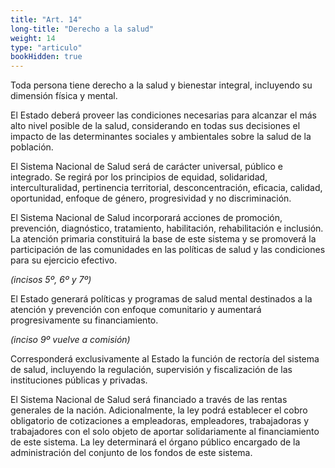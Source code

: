 ```yaml
---
title: "Art. 14"
long-title: "Derecho a la salud"
weight: 14
type: "articulo"
bookHidden: true
---
```

 
Toda persona tiene derecho a la salud y bienestar integral, incluyendo su dimensión física y mental.

El Estado deberá proveer las condiciones necesarias para alcanzar el más alto nivel posible de la salud, considerando en todas sus decisiones el impacto de las determinantes sociales y ambientales sobre la salud de la población.
 
El Sistema Nacional de Salud será de carácter universal, público e integrado. Se regirá por los principios de equidad, solidaridad, interculturalidad, pertinencia territorial, desconcentración, eficacia, calidad, oportunidad, enfoque de género, progresividad y no discriminación.
 
El Sistema Nacional de Salud incorporará acciones de promoción, prevención, diagnóstico, tratamiento, habilitación, rehabilitación e inclusión. La atención primaria constituirá la base de este sistema y se promoverá la participación de las comunidades en las políticas de salud y las condiciones para su ejercicio efectivo.
 
*(incisos 5º, 6º y 7º)*

El Estado generará políticas y programas de salud mental destinados a la atención y prevención con enfoque comunitario y aumentará progresivamente su financiamiento.
 
*(inciso 9º vuelve a comisión)*
 
Corresponderá exclusivamente al Estado la función de rectoría del sistema de salud, incluyendo la regulación, supervisión y fiscalización de las instituciones públicas y privadas.

El Sistema Nacional de Salud será financiado a través de las rentas generales de la nación. Adicionalmente, la ley podrá establecer el cobro obligatorio de cotizaciones a empleadoras, empleadores, trabajadoras y trabajadores con el solo objeto de aportar solidariamente al financiamiento de este sistema. La ley determinará el órgano público encargado de la administración del conjunto de los fondos de este sistema.
